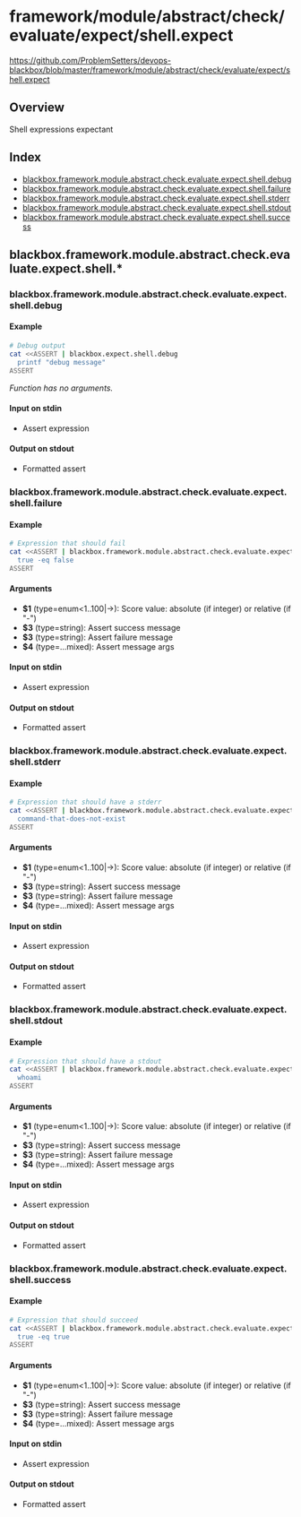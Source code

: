 # framework/module/abstract/check/evaluate/expect/shell.expect

https://github.com/ProblemSetters/devops-blackbox/blob/master/framework/module/abstract/check/evaluate/expect/shell.expect

## Overview

Shell expressions expectant

## Index

* [blackbox.framework.module.abstract.check.evaluate.expect.shell.debug](#blackboxframeworkmoduleabstractcheckevaluateexpectshelldebug)
* [blackbox.framework.module.abstract.check.evaluate.expect.shell.failure](#blackboxframeworkmoduleabstractcheckevaluateexpectshellfailure)
* [blackbox.framework.module.abstract.check.evaluate.expect.shell.stderr](#blackboxframeworkmoduleabstractcheckevaluateexpectshellstderr)
* [blackbox.framework.module.abstract.check.evaluate.expect.shell.stdout](#blackboxframeworkmoduleabstractcheckevaluateexpectshellstdout)
* [blackbox.framework.module.abstract.check.evaluate.expect.shell.success](#blackboxframeworkmoduleabstractcheckevaluateexpectshellsuccess)

## blackbox.framework.module.abstract.check.evaluate.expect.shell.*

### blackbox.framework.module.abstract.check.evaluate.expect.shell.debug

#### Example

```bash
# Debug output
cat <<ASSERT | blackbox.expect.shell.debug
  printf "debug message"
ASSERT
```

_Function has no arguments._

#### Input on stdin

* Assert expression

#### Output on stdout

* Formatted assert

### blackbox.framework.module.abstract.check.evaluate.expect.shell.failure

#### Example

```bash
# Expression that should fail
cat <<ASSERT | blackbox.framework.module.abstract.check.evaluate.expect.shell.failure - "Success %s" "Fail %s" "message"
  true -eq false
ASSERT
```

#### Arguments

* **$1** (type=enum<1..100|->): Score value: absolute (if integer) or relative (if "-")
* **$3** (type=string): Assert success message
* **$3** (type=string): Assert failure message
* **$4** (type=...mixed): Assert message args

#### Input on stdin

* Assert expression

#### Output on stdout

* Formatted assert

### blackbox.framework.module.abstract.check.evaluate.expect.shell.stderr

#### Example

```bash
# Expression that should have a stderr
cat <<ASSERT | blackbox.framework.module.abstract.check.evaluate.expect.shell.stderr - "Success %s" "Fail %s" "message"
  command-that-does-not-exist
ASSERT
```

#### Arguments

* **$1** (type=enum<1..100|->): Score value: absolute (if integer) or relative (if "-")
* **$3** (type=string): Assert success message
* **$3** (type=string): Assert failure message
* **$4** (type=...mixed): Assert message args

#### Input on stdin

* Assert expression

#### Output on stdout

* Formatted assert

### blackbox.framework.module.abstract.check.evaluate.expect.shell.stdout

#### Example

```bash
# Expression that should have a stdout
cat <<ASSERT | blackbox.framework.module.abstract.check.evaluate.expect.shell.stdout - "Success %s" "Fail %s" "message"
  whoami
ASSERT
```

#### Arguments

* **$1** (type=enum<1..100|->): Score value: absolute (if integer) or relative (if "-")
* **$3** (type=string): Assert success message
* **$3** (type=string): Assert failure message
* **$4** (type=...mixed): Assert message args

#### Input on stdin

* Assert expression

#### Output on stdout

* Formatted assert

### blackbox.framework.module.abstract.check.evaluate.expect.shell.success

#### Example

```bash
# Expression that should succeed
cat <<ASSERT | blackbox.framework.module.abstract.check.evaluate.expect.shell.success - "Success %s" "Fail %s" "message"
  true -eq true
ASSERT
```

#### Arguments

* **$1** (type=enum<1..100|->): Score value: absolute (if integer) or relative (if "-")
* **$3** (type=string): Assert success message
* **$3** (type=string): Assert failure message
* **$4** (type=...mixed): Assert message args

#### Input on stdin

* Assert expression

#### Output on stdout

* Formatted assert

